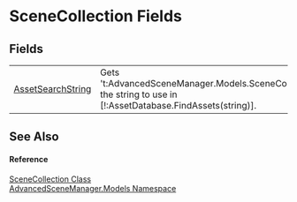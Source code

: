 # SceneCollection Fields




## Fields
<table>
<tr>
<td><a href="F_AdvancedSceneManager_Models_SceneCollection_AssetSearchString">AssetSearchString</a></td>
<td>Gets 't:AdvancedSceneManager.Models.SceneCollection', the string to use in [!:AssetDatabase.FindAssets(string)].</td></tr>
</table>

## See Also


#### Reference
<a href="T_AdvancedSceneManager_Models_SceneCollection">SceneCollection Class</a>  
<a href="N_AdvancedSceneManager_Models">AdvancedSceneManager.Models Namespace</a>  
